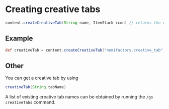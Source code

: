 # Creating creative tabs

````groovy
content.createCreativeTab(String name, ItemStack icon) // returns the creative tab
````

## Example
````groovy
def creativeTab = content.createCreativeTab("nomifactory.creative_tab", item("nomifactory:heart_of_the_universe"))
````

## Other
You can get a creative tab by using 
````groovy
creativeTab(String tabName)
````
A list of existing creative tab names can be obtained by running the `/gs creativeTabs` command.